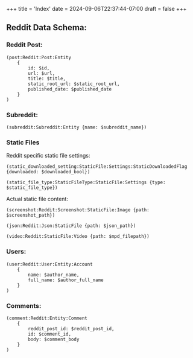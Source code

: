 +++
title = 'Index'
date = 2024-09-06T22:37:44-07:00
draft = false
+++

## Reddit Data Schema:
### Reddit Post:
```
(post:Reddit:Post:Entity 
    {
        id: $id, 
        url: $url, 
        title: $title, 
        static_root_url: $static_root_url,
        published_date: $published_date
    }
)
```
### Subreddit:
```
(subreddit:Subreddit:Entity {name: $subreddit_name})
```
### Static Files
Reddit specific static file settings:
```
(static_downloaded_setting:StaticFile:Settings:StaticDownloadedFlag {downloaded: $downloaded_bool})

(static_file_type:StaticFileType:StaticFile:Settings {type: $static_file_type})
```

Actual static file content:
```
(screenshot:Reddit:Screenshot:StaticFile:Image {path: $screenshot_path})

(json:Reddit:Json:StaticFile {path: $json_path})

(video:Reddit:StaticFile:Video {path: $mpd_filepath})
```

### Users:
```
(user:Reddit:User:Entity:Account 
    {
        name: $author_name,
        full_name: $author_full_name
    }
)
```

### Comments:
```
(comment:Reddit:Entity:Comment 
    {
        reddit_post_id: $reddit_post_id,
        id: $comment_id,
        body: $comment_body
    }
)
```